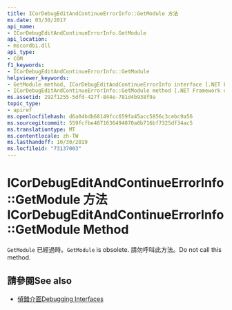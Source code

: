 ```yaml
---
title: ICorDebugEditAndContinueErrorInfo::GetModule 方法
ms.date: 03/30/2017
api_name:
- ICorDebugEditAndContinueErrorInfo.GetModule
api_location:
- mscordbi.dll
api_type:
- COM
f1_keywords:
- ICorDebugEditAndContinueErrorInfo::GetModule
helpviewer_keywords:
- GetModule method, ICorDebugEditAndContinueErrorInfo interface [.NET Framework debugging]
- ICorDebugEditAndContinueErrorInfo::GetModule method [.NET Framework debugging]
ms.assetid: 292f1255-5dfd-427f-844e-781d4b938f9a
topic_type:
- apiref
ms.openlocfilehash: d6a04bdb68149fcc659fa45acc5856c3cebc9a56
ms.sourcegitcommit: 559fcfbe4871636494870a8b716bf7325df34ac5
ms.translationtype: MT
ms.contentlocale: zh-TW
ms.lasthandoff: 10/30/2019
ms.locfileid: "73137003"
---
```

# <a name="icordebugeditandcontinueerrorinfogetmodule-method"></a><span data-ttu-id="cd840-102">ICorDebugEditAndContinueErrorInfo::GetModule 方法</span><span class="sxs-lookup"><span data-stu-id="cd840-102">ICorDebugEditAndContinueErrorInfo::GetModule Method</span></span>
<span data-ttu-id="cd840-103">`GetModule` 已經過時。</span><span class="sxs-lookup"><span data-stu-id="cd840-103">`GetModule` is obsolete.</span></span> <span data-ttu-id="cd840-104">請勿呼叫此方法。</span><span class="sxs-lookup"><span data-stu-id="cd840-104">Do not call this method.</span></span>  
  
## <a name="see-also"></a><span data-ttu-id="cd840-105">請參閱</span><span class="sxs-lookup"><span data-stu-id="cd840-105">See also</span></span>

- [<span data-ttu-id="cd840-106">偵錯介面</span><span class="sxs-lookup"><span data-stu-id="cd840-106">Debugging Interfaces</span></span>](../../../../docs/framework/unmanaged-api/debugging/debugging-interfaces.md)
